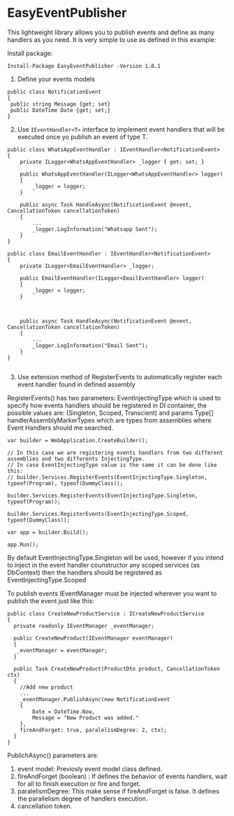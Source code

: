 # EasyEventPublisher
This lightweight library allows you to publish events and define as many handlers as you need. It is very simple to use as defined in this example:

Install package:
```
Install-Package EasyEventPublisher -Version 1.0.1
```

1. Define your events models
```
public class NotificationEvent
{
 public string Message {get; set}
 public DateTime Date {get; set;}
}
```
2. Use ```IEventHandler<T>``` interface to implement event handlers that will be executed once yo publish an event of type T.
```
public class WhatsAppEventHandler : IEventHandler<NotificationEvent>
{
    private ILogger<WhatsAppEventHandler> _logger { get; set; }

    public WhatsAppEventHandler(ILogger<WhatsAppEventHandler> logger)
    {
        _logger = logger;
    }

    public async Task HandleAsync(NotificationEvent @event, CancellationToken cancellationToken)
    {
        ...
        _logger.LogInformation("Whatsapp Sent");
    }
}

public class EmailEventHandler : IEventHandler<NotificationEvent>
{
    private ILogger<EmailEventHandler> _logger;

    public EmailEventHandler(ILogger<EmailEventHandler> logger)
    {
        _logger = logger;
    }



    public async Task HandleAsync(NotificationEvent @event, CancellationToken cancellationToken)
    {
        ...
        _logger.LogInformation("Email Sent");
    }
}


``` 

3. Use extension method of RegisterEvents to automatically register each event handler found in defined assembly

RegisterEvents() has two parameters: EventInjectingType which is used to specify how events handlers should be registered in DI container, the possible values are:
(Singleton, Scoped, Transcient) and params Type[] handlerAssemblyMarkerTypes which are types from assemblies where Event Handlers should me searched.

```
var builder = WebApplication.CreateBuilder();

// In this case we are registering events handlers from two different assemblies and two differents InjectingType.
// In case EventInjectingType value is the same it can be done like this:
// builder.Services.RegisterEvents(EventInjectingType.Singleton, typeof(Program), typeof(DummyClass));

builder.Services.RegisterEvents(EventInjectingType.Singleton, typeof(Program));

builder.Services.RegisterEvents(EventInjectingType.Scoped, typeof(DummyClass));

var app = builder.Build();

app.Run();

```

By default EventInjectingType.Singleton will be used, however if you intend to inject in the event handler counstructor any scoped services (as DbContext) then the handlers should be registered as EventInjectingType.Scoped

To publish events IEventManager must be injected wherever you want to publish the event just like this:

```
public class CreateNewProductService : ICreateNewProductService
{
  private readonly IEventManager _eventManager;
  
  public CreateNewProduct(IEventManager eventManager)
  {
   _eventManager = eventManager;
  }
  
  public Task CreateNewProduct(ProductDto product, CancellationToken ctx)
  {
    //Add new product
    ...
    _eventManager.PublishAsync(new NotificationEvent
    {
        Date = DateTime.Now,
        Message = "New Product was added."
    },
    fireAndForget: true, paralelismDegree: 2, ctx);
  }
}
```
PublichAsync() parameters are:
1. event model:  Previosly event model class defined.
2. fireAndForget (boolean) : If defines the behavior of events handlers, wait for all to finish execution or fire and forget.
3. paralelismDegree: This make sense if fireAndForget is false. It defines the parallelism degree of handlers execution.
4. cancellation token.
